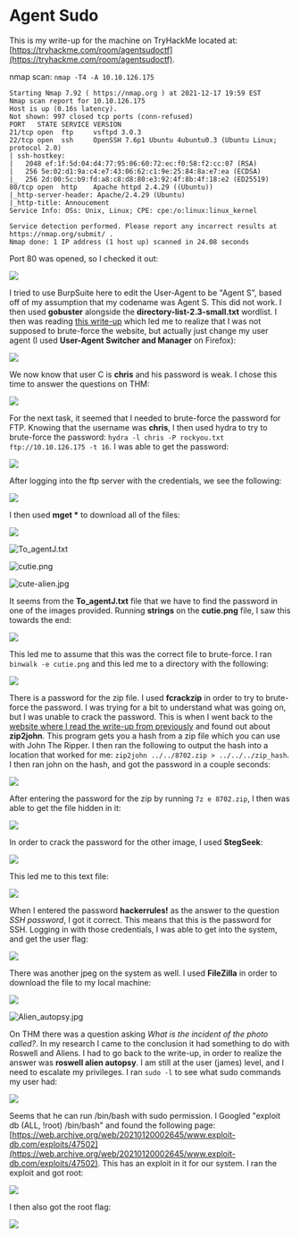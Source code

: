 # Agent Sudo

This is my write-up for the machine on TryHackMe located at: [https://tryhackme.com/room/agentsudoctf](https://tryhackme.com/room/agentsudoctf).

nmap scan: `nmap -T4 -A 10.10.126.175`

```
Starting Nmap 7.92 ( https://nmap.org ) at 2021-12-17 19:59 EST
Nmap scan report for 10.10.126.175
Host is up (0.16s latency).
Not shown: 997 closed tcp ports (conn-refused)
PORT   STATE SERVICE VERSION
21/tcp open  ftp     vsftpd 3.0.3
22/tcp open  ssh     OpenSSH 7.6p1 Ubuntu 4ubuntu0.3 (Ubuntu Linux; protocol 2.0)
| ssh-hostkey: 
|   2048 ef:1f:5d:04:d4:77:95:06:60:72:ec:f0:58:f2:cc:07 (RSA)
|   256 5e:02:d1:9a:c4:e7:43:06:62:c1:9e:25:84:8a:e7:ea (ECDSA)
|_  256 2d:00:5c:b9:fd:a8:c8:d8:80:e3:92:4f:8b:4f:18:e2 (ED25519)
80/tcp open  http    Apache httpd 2.4.29 ((Ubuntu))
|_http-server-header: Apache/2.4.29 (Ubuntu)
|_http-title: Annoucement
Service Info: OSs: Unix, Linux; CPE: cpe:/o:linux:linux_kernel

Service detection performed. Please report any incorrect results at https://nmap.org/submit/ .
Nmap done: 1 IP address (1 host up) scanned in 24.08 seconds
```

Port 80 was opened, so I checked it out:

![](<../../.gitbook/assets/image (323) (1).png>)

I tried to use BurpSuite here to edit the User-Agent to be "Agent S", based off of my assumption that my codename was Agent S. This did not work. I then used **gobuster** alongside the **directory-list-2.3-small.txt** wordlist. I then was reading [this write-up](https://marcorei7.wordpress.com/2020/07/29/008-agent-sudo/) which led me to realize that I was not supposed to brute-force the website, but actually just change my user agent (I used **User-Agent Switcher and Manager** on Firefox):

![](<../../.gitbook/assets/image (331) (1) (1) (1).png>)

We now know that user C is **chris** and his password is weak. I chose this time to answer the questions on THM:

![](<../../.gitbook/assets/image (346) (1) (1) (1).png>)

For the next task, it seemed that I needed to brute-force the password for FTP. Knowing that the username was **chris**, I then used hydra to try to brute-force the password: `hydra -l chris -P rockyou.txt ftp://10.10.126.175 -t 16`. I was able to get the password:

![](<../../.gitbook/assets/image (328) (1) (1) (1).png>)

After logging into the ftp server with the credentials, we see the following:

![](<../../.gitbook/assets/image (344) (1) (1) (1) (1) (1).png>)

I then used **mget \*** to download all of the files:

![](<../../.gitbook/assets/image (327) (1) (1) (1) (1).png>)

![To\_agentJ.txt](<../../.gitbook/assets/image (341) (1) (1) (1) (1) (1).png>)

![cutie.png](<../../.gitbook/assets/image (332) (1) (1) (1) (1).png>)

![cute-alien.jpg](<../../.gitbook/assets/image (347) (1) (1) (1).png>)

It seems from the **To\_agentJ.txt** file that we have to find the password in one of the images provided. Running **strings** on the **cutie.png** file, I saw this towards the end:

![](<../../.gitbook/assets/image (325) (1).png>)

This led me to assume that this was the correct file to brute-force. I ran `binwalk -e cutie.png` and this led me to a directory with the following:

![](<../../.gitbook/assets/image (342) (1) (1) (1) (1) (1).png>)

There is a password for the zip file. I used **fcrackzip** in order to try to brute-force the password. I was trying for a bit to understand what was going on, but I was unable to crack the password. This is when I went back to the [website where I read the write-up from previously](https://marcorei7.wordpress.com/2020/07/29/008-agent-sudo/) and found out about **zip2john**. This program gets you a hash from a zip file which you can use with John The Ripper. I then ran the following to output the hash into a location that worked for me: `zip2john ../../8702.zip > ../../../zip_hash`. I then ran john on the hash, and got the password in a couple seconds:

![](<../../.gitbook/assets/image (338) (1) (1) (1) (1).png>)

After entering the password for the zip by running `7z e 8702.zip`, I then was able to get the file hidden in it:

![](<../../.gitbook/assets/image (340) (1) (1) (1) (1) (1).png>)

In order to crack the password for the other image, I used **StegSeek**:

![](<../../.gitbook/assets/image (329) (1) (1) (1) (1) (1).png>)

This led me to this text file:

![](<../../.gitbook/assets/image (326) (1) (1).png>)

When I entered the password **hackerrules!** as the answer to the question _SSH password_, I got it correct. This means that this is the password for SSH. Logging in with those credentials, I was able to get into the system, and get the user flag:

![](<../../.gitbook/assets/image (348) (1) (1).png>)

There was another jpeg on the system as well. I used **FileZilla** in order to download the file to my local machine:

![](<../../.gitbook/assets/image (345) (1) (1) (1) (1) (1).png>)

![Alien\_autopsy.jpg](<../../.gitbook/assets/image (330) (1) (1) (1).png>)

On THM there was a question asking _What is the incident of the photo called?_. In my research I came to the conclusion it had something to do with Roswell and Aliens. I had to go back to the write-up, in order to realize the answer was **roswell alien autopsy**. I am still at the user (james) level, and I need to escalate my privileges. I ran `sudo -l` to see what sudo commands my user had:

![](<../../.gitbook/assets/image (333) (1) (1) (1).png>)

Seems that he can run /bin/bash with sudo permission. I Googled "exploit db (ALL, !root) /bin/bash" and found the following page: [https://web.archive.org/web/20210120002645/www.exploit-db.com/exploits/47502](https://web.archive.org/web/20210120002645/www.exploit-db.com/exploits/47502). This has an exploit in it for our system. I ran the exploit and got root:

![](<../../.gitbook/assets/image (343) (1) (1) (1) (1).png>)

I then also got the root flag:

![](<../../.gitbook/assets/image (339) (1) (1) (1) (1).png>)
